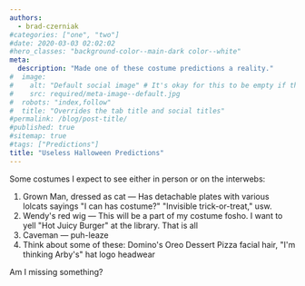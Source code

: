```yaml
---
authors:
  - brad-czerniak
#categories: ["one", "two"]
#date: 2020-03-03 02:02:02
#hero_classes: "background-color--main-dark color--white"
meta:
  description: "Made one of these costume predictions a reality."
#  image:
#    alt: "Default social image" # It's okay for this to be empty if the image is decorative
#    src: required/meta-image--default.jpg
#  robots: "index,follow"
#  title: "Overrides the tab title and social titles"
#permalink: /blog/post-title/
#published: true
#sitemap: true
#tags: ["Predictions"]
title: "Useless Halloween Predictions"
---
```


Some costumes I expect to see either in person or on the interwebs:

  1. Grown Man, dressed as cat — Has detachable plates with various lolcats sayings "I can has costume?" "Invisible
    trick-or-treat," usw.
  2. Wendy's red wig — This will be a part of my costume fosho. I want to yell "Hot Juicy Burger" at the library. That is all
  3. Caveman — puh-leaze
  4. Think about some of these: Domino's Oreo Dessert Pizza facial hair, "I'm thinking Arby's" hat logo headwear

Am I missing something?
